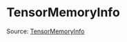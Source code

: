 # TensorMemoryInfo

Source: [TensorMemoryInfo](../../csrc/device_lower/analysis/tensor_memory.h#L167)
